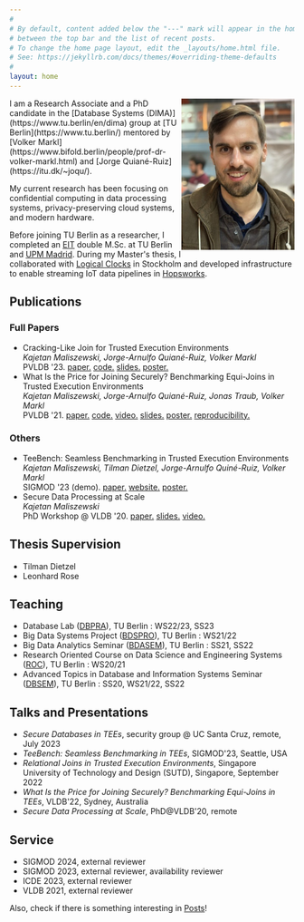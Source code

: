```yaml
---
#
# By default, content added below the "---" mark will appear in the home page
# between the top bar and the list of recent posts.
# To change the home page layout, edit the _layouts/home.html file.
# See: https://jekyllrb.com/docs/themes/#overriding-theme-defaults
#
layout: home
---
```


<img align="right" src="./assets/portrait.jpg" width="200">
I am a Research Associate and a PhD candidate in the [Database Systems (DIMA)](https://www.tu.berlin/en/dima) group at [TU Berlin](https://www.tu.berlin/) mentored by [Volker Markl](https://www.bifold.berlin/people/prof-dr-volker-markl.html) and [Jorge Quiané-Ruiz](https://itu.dk/~joqu/). 

My current research has been focusing on confidential computing in data processing systems, privacy-preserving cloud systems, and modern hardware.

Before joining TU Berlin as a researcher, I completed an [EIT](https://www.eitdigital.eu/) double M.Sc. at TU Berlin and [UPM Madrid](https://www.upm.es/). During my Master's thesis, I collaborated with [Logical Clocks](https://logicalclocks.com) in Stockholm and developed infrastructure to enable streaming IoT data pipelines in [Hopsworks](https://www.hopsworks.ai/).

## Publications
### Full Papers
* Cracking-Like Join for Trusted Execution Environments\
*Kajetan Maliszewski, Jorge-Arnulfo Quiané-Ruiz, Volker Markl*\
PVLDB '23. [paper.](assets/p2330-maliszewski.pdf) [code.](https://github.com/kai-chi/CrkJoin) [slides.](https://www.slideshare.net/Kajetan4/crackinglike-join-for-trusted-execution-environments) [poster.](assets/2023-vldb-crkj-poster.jpg)
* What Is the Price for Joining Securely? Benchmarking Equi-Joins in Trusted Execution Environments\
*Kajetan Maliszewski, Jorge-Arnulfo Quiané-Ruiz, Jonas Traub, Volker Markl*\
PVLDB '21. [paper.](assets/p659-maliszewski.pdf) [code.](https://github.com/agora-ecosystem/tee-bench) [video.](https://www.youtube.com/watch?v=fx3TLVXXdyo) [slides.](https://www.slideshare.net/Kajetan4/what-is-the-price-of-joining-securely-benchmarking-equijoins-in-trusted-execution-environments) [poster.](assets/2022-vldb-poster.jpg) [reproducibility.](https://www.tu.berlin/en/dima/news-details/ein-artikel-von-dima-forschern-wurde-mit-dem-vldb-reproducibility-badge-ausgezeichnet)

### Others
* TeeBench: Seamless Benchmarking in Trusted Execution Environments\
*Kajetan Maliszewski, Tilman Dietzel, Jorge-Arnulfo Quiné-Ruiz, Volker Markl*\
SIGMOD '23 (demo). [paper.](https://dl.acm.org/doi/10.1145/3555041.3589726) [website.](https://teebench.dima.tu-berlin.de) [poster.](assets/2023-sigmod-poster.jpg)
* Secure Data Processing at Scale\
*Kajetan Maliszewski*\
PhD Workshop @ VLDB '20. [paper.](http://ceur-ws.org/Vol-2652/paper07.pdf) [slides.](https://kai-chi.github.io/assets/2020_phd_vldb_slides.pdf) [video.](https://www.youtube.com/watch?v=wSNN64zvSFA)

## Thesis Supervision
* Tilman Dietzel <!--, EnclOPE: Enclave-Protected State for Order Preserving Encryption.-->
* Leonhard Rose <!--, Leveraging Distributed Joins in Trusted Execution Environments.-->

## Teaching
* Database Lab ([DBPRA](https://moseskonto.tu-berlin.de/moses/modultransfersystem/bolognamodule/beschreibung/anzeigen.html?nummer=40400&version=8&sprache=2)), TU Berlin : WS22/23, SS23
* Big Data Systems Project ([BDSPRO](https://moseskonto.tu-berlin.de/moses/modultransfersystem/bolognamodule/beschreibung/anzeigen.html?nummer=40494&version=7&sprache=2)), TU Berlin : WS21/22
* Big Data Analytics Seminar ([BDASEM](https://moseskonto.tu-berlin.de/moses/modultransfersystem/bolognamodule/beschreibung/anzeigen.html?nummer=40353&version=9&sprache=2)), TU Berlin  : SS21, SS22
* Research Oriented Course on Data Science and Engineering Systems ([ROC](https://moseskonto.tu-berlin.de/moses/modultransfersystem/bolognamodule/beschreibung/anzeigen.html?nummer=40968&version=5&sprache=2)), TU Berlin : WS20/21
* Advanced Topics in Database and Information Systems Seminar ([DBSEM](https://moseskonto.tu-berlin.de/moses/modultransfersystem/bolognamodule/beschreibung/anzeigen.html?nummer=40402&version=8&sprache=2)), TU Berlin : SS20, WS21/22, SS22

## Talks and Presentations
* *Secure Databases in TEEs*, security group @ UC Santa Cruz, remote, July 2023
* *TeeBench: Seamless Benchmarking in TEEs*, SIGMOD'23, Seattle, USA
* *Relational Joins in Trusted Execution Environments*, Singapore University of Technology and Design (SUTD), Singapore, September 2022
* *What Is the Price for Joining Securely? Benchmarking Equi-Joins in TEEs*, VLDB'22, Sydney, Australia
* *Secure Data Processing at Scale*, PhD@VLDB'20, remote

## Service
* SIGMOD 2024, external reviewer
* SIGMOD 2023, external reviewer, availability reviewer
* ICDE 2023, external reviewer
* VLDB 2021, external reviewer

Also, check if there is something interesting in [Posts](/posts)!

